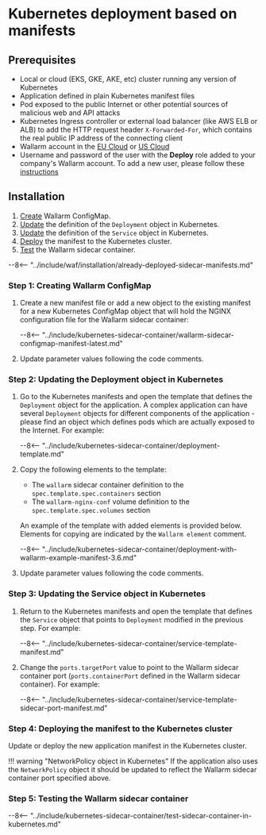 [versioning-policy]:          ../../../updating-migrating/versioning-policy.md#version-list

# Kubernetes deployment based on manifests

## Prerequisites

* Local or cloud (EKS, GKE, AKE, etc) cluster running any version of Kubernetes
* Application defined in plain Kubernetes manifest files
* Pod exposed to the public Internet or other potential sources of malicious web and API attacks
* Kubernetes Ingress controller or external load balancer (like AWS ELB or ALB) to add the HTTP request header `X-Forwarded-For`, which contains the real public IP address of the connecting client
* Wallarm account in the [EU Cloud](https://my.wallarm.com/) or [US Cloud](https://us1.my.wallarm.com/)
* Username and password of the user with the **Deploy** role added to your company's Wallarm account. To add a new user, please follow these [instructions](../../../user-guides/settings/users.md#create-a-user)

## Installation

1. [Create](#step-1-creating-wallarm-configmap) Wallarm ConfigMap.
3. [Update](#step-2-updating-the-deployment-object-in-kubernetes) the definition of the `Deployment` object in Kubernetes.
4. [Update](#step-3-updating-the-service-object-in-kubernetes) the definition of the `Service` object in Kubernetes.
5. [Deploy](#step-4-deploying-the-manifest-to-the-kubernetes-cluster) the manifest to the Kubernetes cluster.
6. [Test](#step-5-testing-the-wallarm-sidecar-container) the Wallarm sidecar container.

--8<-- "../include/waf/installation/already-deployed-sidecar-manifests.md"

### Step 1: Creating Wallarm ConfigMap

1. Create a new manifest file or add a new object to the existing manifest for a new Kubernetes ConfigMap object that will hold the NGINX configuration file for the Wallarm sidecar container:

    --8<-- "../include/kubernetes-sidecar-container/wallarm-sidecar-configmap-manifest-latest.md"

2. Update parameter values following the code comments.

### Step 2: Updating the Deployment object in Kubernetes

1. Go to the Kubernetes manifests and open the template that defines the `Deployment` object for the application. A complex application can have several `Deployment` objects for different components of the application - please find an object which defines pods which are actually exposed to the Internet. For example:

    --8<-- "../include/kubernetes-sidecar-container/deployment-template.md"

2. Copy the following elements to the template:

    * The `wallarm` sidecar container definition to the `spec.template.spec.containers` section
    * The `wallarm-nginx-conf` volume definition to the `spec.template.spec.volumes` section
    
    An example of the template with added elements is provided below. Elements for copying are indicated by the `Wallarm element` comment.

    --8<-- "../include/kubernetes-sidecar-container/deployment-with-wallarm-example-manifest-3.6.md"

3. Update parameter values following the code comments.

### Step 3: Updating the Service object in Kubernetes

1. Return to the Kubernetes manifests and open the template that defines the `Service` object that points to `Deployment` modified in the previous step. For example:

    --8<-- "../include/kubernetes-sidecar-container/service-template-manifest.md"

2. Change the `ports.targetPort` value to point to the Wallarm sidecar container port (`ports.containerPort` defined in the Wallarm sidecar container). For example:

    --8<-- "../include/kubernetes-sidecar-container/service-template-sidecar-port-manifest.md"

### Step 4: Deploying the manifest to the Kubernetes cluster

Update or deploy the new application manifest in the Kubernetes cluster.

!!! warning "NetworkPolicy object in Kubernetes"
    If the application also uses the `NetworkPolicy` object it should be updated to reflect the Wallarm sidecar container port specified above.

### Step 5: Testing the Wallarm sidecar container

--8<-- "../include/kubernetes-sidecar-container/test-sidecar-container-in-kubernetes.md"